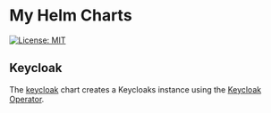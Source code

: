 # My Helm Charts

[![License: MIT](https://img.shields.io/badge/License-MIT-yellow.svg)](https://opensource.org/licenses/MIT)

## Keycloak

The [keycloak](charts/keycloak) chart creates a Keycloaks instance using the [Keycloak Operator](https://github.com/keycloak/keycloak/tree/main/operator).
